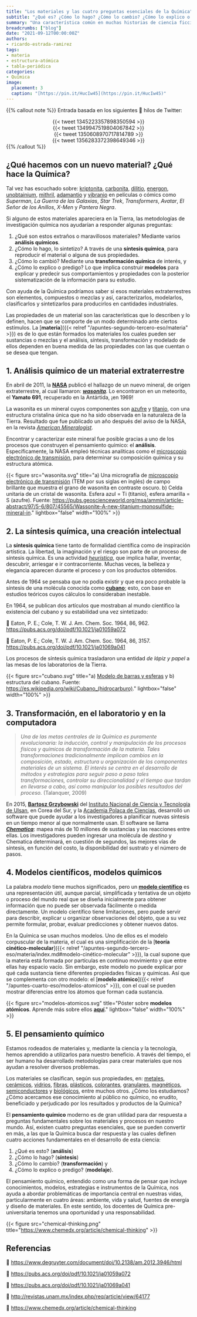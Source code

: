 ```yaml
---
title: "Los materiales y las cuatro preguntas esenciales de la Química"
subtitle: "¿Qué es? ¿Cómo lo hago? ¿Cómo lo cambio? ¿Cómo lo explico o predigo?"
summary: "Una característica común en muchas historias de ciencia ficción es la aparición de materiales de origen extraterrestre, con propiedades inusuales, extraordinarias, a veces benéficas y otras veces perjudiciales para los protagonistas y antagonistas de la historia."
breadcrumbs: ["blog"]
date: "2021-09-12T00:00:00Z"
authors:
- ricardo-estrada-ramirez
tags:
- materia
- estructura-atómica
- tabla-periódica
categories:
- Química
image:
  placement: 3
  caption: "[https://pin.it/HucIw45](https://pin.it/HucIw45)"
---
```


{{% callout note %}}
Entrada basada en los siguientes 🧵 hilos de Twitter:
<div align="center">
{{< tweet 1345223357898350594 >}}
</div>
<div align="center">
{{< tweet 1349947519804067842 >}}
</div>
<div align="center">
{{< tweet 1350608970717814789 >}}
</div>
<div align="center">
{{< tweet 1356283372398649346 >}}
</div>
{{% /callout %}}

## ¿Qué hacemos con un nuevo material? ¿Qué hace la Química?

Tal vez has escuchado sobre: [kriptonita](https://es.wikipedia.org/wiki/Kryptonita), [carbonita](https://starwars.fandom.com/es/wiki/Carbonita), [dilitio](https://es.wikipedia.org/wiki/Dilitio), [energon](https://transformerscinematicuniverse.fandom.com/es/wiki/Energon), [unobtainium](https://es.wikipedia.org/wiki/Unobtainium), [mithril](https://es.wikipedia.org/wiki/Mithril), [adamantio](https://es.wikipedia.org/wiki/Adamantium) y [vibranio](https://es.wikipedia.org/wiki/Vibranium) en películas o cómics como *Superman*, *La Guerra de las Galaxias*, *Star Trek*, *Transformers*, *Avatar*, *El Señor de los Anillos*, *X-Men* y *Pantera Negra*.

Si alguno de estos materiales apareciera en la Tierra, las metodologías de investigación química nos ayudarían a responder algunas preguntas:

1. ¿Qué son estos extraños o maravillosos materiales? Mediante varios **análisis químicos**.
2. ¿Cómo lo hago, lo sintetizo? A través de una **síntesis química**, para reproducir el material o alguna de sus propiedades.
3. ¿Cómo lo cambió? Mediante una **transformación química** de interés, y
4. ¿Cómo lo explico o predigo? Lo que implica construir **modelos** para explicar y predecir sus comportamientos y propiedades con la posterior sistematización de la información para su estudio.

Con ayuda de la Química podríamos saber si esos materiales extraterrestres son elementos, compuestos o mezclas y así, caracterizarlos, modelarlos, clasificarlos y sintetizarlos para producirlos en cantidades industriales.

Las propiedades de un material son las características que lo describen y lo definen, hacen que se comporte de un modo determinado ante ciertos estímulos. La [**materia**]({{< relref "/apuntes-segundo-tercero-eso/materia" >}}) es de lo que están formados los materiales los cuales pueden ser sustancias o mezclas y el análisis, síntesis, transformación y modelado de ellos dependen en buena medida de las propiedades con las que cuentan o se desea que tengan.

## 1. Análisis químico de un material extraterrestre

En abril de 2011, la [**NASA**](https://www.nasa.gov) publicó el hallazgo de un nuevo mineral, de origen extraterrestre, al cual llamaron: [***wasonita***](https://es.wikipedia.org/wiki/Wasonita). Lo encontraron en un meteorito, el **Yamato 691**, recuperado en la Antártida, ¡en 1969!

La wasonita es un mineral cuyos componentes son [azufre](https://es.wikipedia.org/wiki/Azufre) y [titanio](https://es.wikipedia.org/wiki/Titanio), con una estructura cristalina única que no ha sido observada en la naturaleza de la Tierra. Resultado que fue publicado un año después del aviso de la NASA, en la revista [*American Mineralogist*](https://pubs.geoscienceworld.org/msa/ammin/article-abstract/97/5-6/807/45565/Wassonite-A-new-titanium-monosulfide-mineral-in).

Encontrar y caracterizar este mineral fue posible gracias a uno de los procesos que construyen el pensamiento químico: el **análisis**. Específicamente, la NASA empleó técnicas analíticas como el [microscopio electrónico de transmisión](https://es.wikipedia.org/wiki/Microscopio_electrónico_de_transmisión), para determinar su composición química y su estructura atómica.

{{< figure src="wasonita.svg" title="a) Una micrografía de [microscopio electrónico de transmisión](https://es.wikipedia.org/wiki/Microscopio_electrónico_de_transmisión) (TEM por sus siglas en inglés) de campo brillante que muestra el grano de wasonita en contraste oscuro. b) Celda unitaria de un cristal de wasonita. Esfera azul = Ti (titanio), esfera amarilla = S (azufre). Fuente: https://pubs.geoscienceworld.org/msa/ammin/article-abstract/97/5-6/807/45565/Wassonite-A-new-titanium-monosulfide-mineral-in." lightbox="false" width="100%" >}}

## 2. La síntesis química, una creación intelectual

La **síntesis química** tiene tanto de formalidad científica como de inspiración artística. La libertad, la imaginación y el riesgo son parte de un proceso de síntesis química. Es una actividad [*heurística*](https://es.wikipedia.org/wiki/Heur%C3%ADstica), que implica hallar, inventar, descubrir, arriesgar e ir contracorriente. Muchas veces, la belleza y elegancia aparecen durante el proceso y con los productos obtenidos.

Antes de 1964 se pensaba que no podía existir y que era poco probable la síntesis de una molécula conocida como [**cubano**](https://es.wikipedia.org/wiki/Cubano_(hidrocarburo)); esto, con base en estudios teóricos cuyos cálculos lo consideraban inestable.

En 1964, se publican dos artículos que mostraban al mundo científico la existencia del cubano y su estabilidad una vez sintetizado:

📖 Eaton, P. E.; Cole, T. W. J. Am. Chem. Soc. 1964, 86, 962. https://pubs.acs.org/doi/pdf/10.1021/ja01059a072

📖 Eaton, P. E.; Cole, T. W. J. Am. Chem. Soc. 1964, 86, 3157. https://pubs.acs.org/doi/pdf/10.1021/ja01069a041

Los procesos de síntesis química trasladaron una entidad *de lápiz y papel* a las mesas de los laboratorios de la Tierra.

{{< figure src="cubano.svg" title="a) [Modelo de barras y esferas](https://es.wikipedia.org/wiki/Modelo_de_barras_y_esferas) y b) estructura del cubano. Fuente: https://es.wikipedia.org/wiki/Cubano_(hidrocarburo)." lightbox="false" width="100%" >}}

## 3. Transformación, en el laboratorio y en la computadora

> *Una de las metas centrales de la Química es puramente revolucionaria: la inducción, control y manipulación de los procesos físicos y químicos de transformación de la materia. Tales transformaciones tradicionalmente implican cambios en la composición, estado, estructura u organización de los componentes materiales de un sistema. El interés se centra en el desarrollo de métodos y estrategias para seguir paso a paso tales transformaciones, controlar su direccionalidad y el tiempo que tardan en llevarse a cabo, así como manipular los posibles resultados del proceso.* (Talanquer, 2009)

En 2015, [**Bartosz Grzybowski**](http://grzybowski-group.net/people/bartosz.asp) del [Instituto Nacional de Ciencia y Tecnología de Ulsan](https://www.unist.ac.kr/?go=main), en Corea del Sur, y la [Academia Polaca de Ciencias](https://es.wikipedia.org/wiki/Academia_Polaca_de_Ciencias), desarrolló un software que puede ayudar a los investigadores a planificar nuevas síntesis en un tiempo menor al que normalmente usan. El software se llama [***Chematica***](https://en.wikipedia.org/wiki/Chematica): mapea más de 10 millones de sustancias y las reacciones entre ellas. Los investigadores pueden ingresar una molécula de *destino* y Chematica determinará, en cuestión de segundos, las mejores vías de síntesis, en función del costo, la disponibilidad del sustrato y el número de pasos.

## 4. Modelos científicos, modelos químicos

La palabra *modelo* tiene muchos significados, pero un [**modelo científico**](https://es.wikipedia.org/wiki/Modelo_cient%C3%ADfico) es una representación útil, aunque parcial, simplificada y tentativa de un objeto o proceso del mundo real que se diseña inicialmente para obtener información que no puede ser observada fácilmente o medida directamente. Un modelo científico tiene limitaciones, pero puede servir para describir, explicar u organizar observaciones del objeto, que a su vez permite formular, probar, evaluar predicciones y obtener nuevos datos.

En la Química se usan muchos modelos. Uno de ellos es el modelo corpuscular de la materia, el cual es una simplificación de la [**teoría cinético-molecular**]({{< relref "/apuntes-segundo-tercero-eso/materia/index.md#modelo-cinético-molecular" >}}), la cual supone que la materia está formada por partículas en continuo movimiento y que entre ellas hay espacio vacío. Sin embargo, este modelo no puede explicar por qué cada sustancia tiene diferentes propiedades físicas y químicas. Así que se complementa con otro modelo: el [**modelo atómico**]({{< relref "/apuntes-cuarto-eso/modelos-atomicos" >}}), con el cual se pueden mostrar diferencias entre los átomos que forman cada sustancia.

{{< figure src="modelos-atomicos.svg" title="Póster sobre **modelos atómicos**. Aprende más sobre ellos [**aquí**](https://fisiquimicamente.com/recursos-fisica-quimica/apuntes/4eso/modelos-atomicos/)." lightbox="false" width="100%" >}}

## 5. El pensamiento químico

Estamos rodeados de materiales y, mediante la ciencia y la tecnología, hemos aprendido a utilizarlos para nuestro beneficio. A través del tiempo, el ser humano ha desarrollado metodologías para crear materiales que nos ayudan a resolver diversos problemas.

Los materiales se clasifican, según sus propiedades, en: [metales](https://es.wikipedia.org/wiki/Metal), [cerámicos](https://es.wikipedia.org/wiki/Material_cerámico), [vidrios](https://es.wikipedia.org/wiki/Vidrio), [fibras](https://es.wikipedia.org/wiki/Fibra_(desambiguación)), [plásticos](https://es.wikipedia.org/wiki/Plástico), [colorantes](https://es.wikipedia.org/wiki/Colorante), [granulares](https://es.wikipedia.org/wiki/Materia_granular), [magnéticos](https://es.wikipedia.org/wiki/Magnetismo#Tipos_de_materiales_magnéticos), [semiconductores](https://es.wikipedia.org/wiki/Semiconductor) y [biológicos](https://es.wikipedia.org/wiki/Material_biológico), entre muchos otros. ¿Cómo los estudiamos? ¿Cómo acercamos ese conocimiento al público no químico, no erudito, beneficiado y perjudicado por los resultados y productos de la Química?

El **pensamiento químico** moderno es de gran utilidad para dar respuesta a preguntas fundamentales sobre los materiales y procesos en nuestro mundo. Así, existen cuatro preguntas esenciales, que se pueden convertir en más, a las que la Química busca dar respuesta y las cuales definen cuatro acciones fundamentales en el desarrollo de esta ciencia:

1. ¿Qué es esto? (**análisis**)
2. ¿Cómo lo hago? (**síntesis**)
3. ¿Cómo lo cambio? (**transformación**) y
4. ¿Cómo lo explico o predigo? (**modelaje**).
  
El pensamiento químico, entendido como una forma de pensar que incluye conocimientos, modelos, estrategias e instrumentos de la Química, nos ayuda a abordar problemáticas de importancia central en nuestras vidas, particularmente en cuatro áreas: ambiente, vida y salud, fuentes de energía y diseño de materiales. En este sentido, los docentes de Química pre-universitaria tenemos una oportunidad y una responsabilidad.

{{< figure src="chemical-thinking.png" title="https://www.chemedx.org/article/chemical-thinking" >}}

## Referencias

🔗 https://www.degruyter.com/document/doi/10.2138/am.2012.3946/html

🔗 https://pubs.acs.org/doi/pdf/10.1021/ja01059a072

🔗 https://pubs.acs.org/doi/pdf/10.1021/ja01069a041

🔗 http://revistas.unam.mx/index.php/req/article/view/64177

🔗 https://www.chemedx.org/article/chemical-thinking